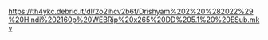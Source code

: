 https://th4ykc.debrid.it/dl/2o2ihcv2b6f/Drishyam%202%20%282022%29%20Hindi%202160p%20WEBRip%20x265%20DD%205.1%20%20ESub.mkv
